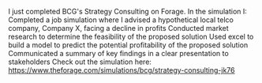 I just completed BCG's Strategy Consulting on Forage. In the simulation I:
Completed a job simulation where I advised a hypothetical local telco company, Company X, facing a decline in profits
Conducted market research to determine the feasibility of the proposed solution
Used excel to build a model to predict the potential profitability of the proposed solution
Communicated a summary of key findings in a clear presentation to stakeholders
Check out the simulation here: https://www.theforage.com/simulations/bcg/strategy-consulting-jk76
